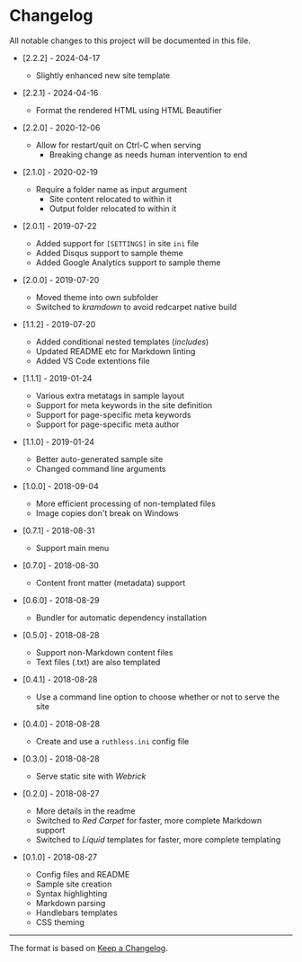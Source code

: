 # Changelog

All notable changes to this project will be documented in this file.

- [2.2.2] - 2024-04-17
  - Slightly enhanced new site template

- [2.2.1] - 2024-04-16
  - Format the rendered HTML using HTML Beautifier

- [2.2.0] - 2020-12-06
  - Allow for restart/quit on Ctrl-C when serving
    - Breaking change as needs human intervention to end

- [2.1.0] - 2020-02-19
  - Require a folder name as input argument
    - Site content relocated to within it
    - Output folder relocated to within it

- [2.0.1] - 2019-07-22
  - Added support for `[SETTINGS]` in site `ini` file
  - Added Disqus support to sample theme
  - Added Google Analytics support to sample theme

- [2.0.0] - 2019-07-20
  - Moved theme into own subfolder
  - Switched to *kramdown* to avoid redcarpet native build

- [1.1.2] - 2019-07-20
  - Added conditional nested templates (*includes*)
  - Updated README etc for Markdown linting
  - Added VS Code extentions file

- [1.1.1] - 2019-01-24
  - Various extra metatags in sample layout
  - Support for meta keywords in the site definition
  - Support for page-specific meta keywords
  - Support for page-specific meta author

- [1.1.0] - 2019-01-24
  - Better auto-generated sample site
  - Changed command line arguments

- [1.0.0] - 2018-09-04
  - More efficient processing of non-templated files
  - Image copies don't break on Windows

- [0.7.1] - 2018-08-31
  - Support main menu

- [0.7.0] - 2018-08-30
  - Content front matter (metadata) support

- [0.6.0] - 2018-08-29
  - Bundler for automatic dependency installation

- [0.5.0] - 2018-08-28
  - Support non-Markdown content files
  - Text files (.txt) are also templated

- [0.4.1] - 2018-08-28
  - Use a command line option to choose whether or not to serve the site

- [0.4.0] - 2018-08-28
  - Create and use a `ruthless.ini` config file

- [0.3.0] - 2018-08-28
  - Serve static site with *Webrick*

- [0.2.0] - 2018-08-27
  - More details in the readme
  - Switched to *Red Carpet* for faster, more complete Markdown support
  - Switched to *Liquid* templates for faster, more complete templating

- [0.1.0] - 2018-08-27
  - Config files and README
  - Sample site creation
  - Syntax highlighting
  - Markdown parsing
  - Handlebars templates
  - CSS theming

---

The format is based on [Keep a Changelog](http://keepachangelog.com/en/1.0.0/).
